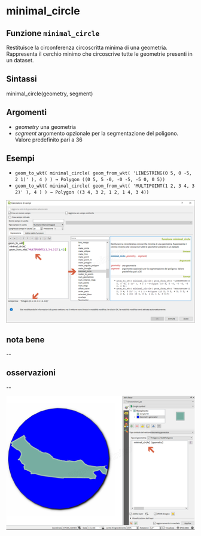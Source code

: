 # minimal\_circle

## Funzione `minimal_circle`

Restituisce la circonferenza circoscritta minima di una geometria. Rappresenta il cerchio minimo che circoscrive tutte le geometrie presenti in un dataset.

## Sintassi

minimal\_circle\(geometry, segment\)

## Argomenti

* _geometry_ una geometria
* _segment_ argomento opzionale per la segmentazione del poligono. Valore predefinito pari a 36

## Esempi

* `geom_to_wkt( minimal_circle( geom_from_wkt( 'LINESTRING(0 5, 0 -5, 2 1)' ), 4 ) ) → Polygon ((0 5, 5 -0, -0 -5, -5 0, 0 5))`
* `geom_to_wkt( minimal_circle( geom_from_wkt( 'MULTIPOINT(1 2, 3 4, 3 2)' ), 4 ) ) → Polygon ((3 4, 3 2, 1 2, 1 4, 3 4))`

![](../../../.gitbook/assets/minimal_circle1%20%281%29.png)

## nota bene

--

## osservazioni

--

![](../../../.gitbook/assets/minimal_circle2%20%281%29.png)

